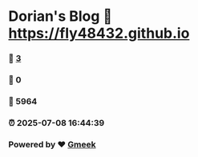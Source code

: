 # Dorian's Blog :link: https://fly48432.github.io 
### :page_facing_up: [3](https://fly48432.github.io/tag.html) 
### :speech_balloon: 0 
### :hibiscus: 5964 
### :alarm_clock: 2025-07-08 16:44:39 
### Powered by :heart: [Gmeek](https://github.com/Meekdai/Gmeek)
